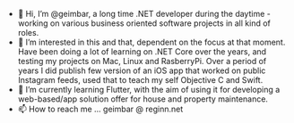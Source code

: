 - 👋 Hi, I’m @geimbar, a long time .NET developer during the daytime - working on various business oriented software projects in all kind of roles.
- 👀 I’m interested in this and that, dependent on the focus at that moment. Have been doing a lot of learning on .NET Core over the years, and testing my projects on Mac, Linux and RasberryPi. Over a period of years I did publish few version of an iOS app that worked on public Instagram feeds, used that to teach my self Objective C and Swift.
- 🌱 I’m currently learning Flutter, with the aim of using it for developing a web-based/app solution offer for house and property maintenance. 
- 📫 How to reach me ... geimbar @ reginn.net

<!---
geimbar/geimbar is a ✨ special ✨ repository because its `README.md` (this file) appears on your GitHub profile.
You can click the Preview link to take a look at your changes.
--->
